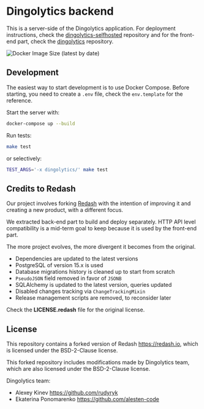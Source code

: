 Dingolytics backend
===================

This is a server-side of the Dingolytics application. For deployment
instructions, check the [dingolytics-selfhosted](https://github.com/Dingolytics/dingolytics-selfhosted) repository and for the front-end part, check the [dingolytics](https://github.com/Dingolytics/dingolytics) repository.

![Docker Image Size (latest by date)](https://img.shields.io/docker/image-size/dingolytics/redash-wild-server?sort=date)


Development
-----------

The easiest way to start development is to use Docker Compose. Before
starting, you need to create a `.env` file, check the `env.template`
for the reference.

Start the server with:

```bash
docker-compose up --build
```

Run tests:

```bash
make test
```

or selectively:

```bash
TEST_ARGS='-x dingolytics/' make test
```


Credits to Redash
-----------------

Our project involves forking [Redash](https://redash.io) with the intention of
improving it and creating a new product, with a different focus.

We extracted back-end part to build and deploy separately.
HTTP API level compatibility is a mid-term goal to keep because
it is used by the front-end part.

The more project evolves, the more divergent it becomes from the original.

- Dependencies are updated to the latest versions
- PostgreSQL of version 15.x is used
- Database migrations history is cleaned up to start from scratch
- `PseudoJSON` field removed in favor of `JSONB`
- SQLAlchemy is updated to the latest version, queries updated
- Disabled changes tracking via `ChangeTrackingMixin`
- Release management scripts are removed, to reconsider later

Check the **LICENSE.redash** file for the original license.


License
-------

This repository contains a forked version of Redash <https://redash.io>,
which is licensed under the BSD-2-Clause license.

This forked repository includes modifications made by Dingolytics team,
which are also licensed under the BSD-2-Clause license.

Dingolytics team:

- Alexey Kinev <https://github.com/rudyryk>
- Ekaterina Ponomarenko <https://github.com/alesten-code>
